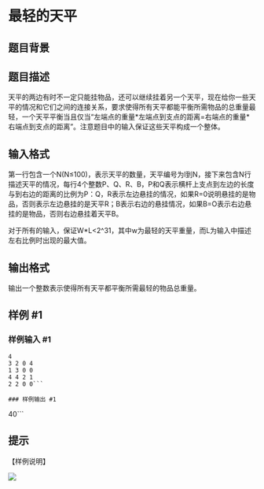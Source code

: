 # 最轻的天平

## 题目背景



## 题目描述

天平的两边有时不一定只能挂物品，还可以继续挂着另一个天平，现在给你一些天平的情况和它们之间的连接关系，要求使得所有天平都能平衡所需物品的总重量最轻，一个天平平衡当且仅当“左端点的重量\*左端点到支点的距离=右端点的重量\*右端点到支点的距离”。注意题目中的输入保证这些天平构成一个整体。


## 输入格式

第一行包含一个N(N≤100)，表示天平的数量，天平编号为l到N，接下来包含N行描述天平的情况，每行4个整数P、Q、R、B，P和Q表示横杆上支点到左边的长度与到右边的距离的比例为P：Q，R表示左边悬挂的情况，如果R=0说明悬挂的是物品，否则表示左边悬挂的是天平R；B表示右边的悬挂情况，如果B=O表示右边悬挂的是物品，否则右边悬挂着天平B。

对于所有的输入，保证W\*L<2^31，其中w为最轻的天平重量，而L为输入中描述左右比例时出现的最大值。


## 输出格式

输出一个整数表示使得所有天平都平衡所需最轻的物品总重量。


## 样例 #1

### 样例输入 #1
```
4
3 2 0 4
1 3 0 0
4 4 2 1
2 2 0 0```

### 样例输出 #1

```
40```

## 提示

【样例说明】

![](https://cdn.luogu.com.cn/upload/pic/870.png)

